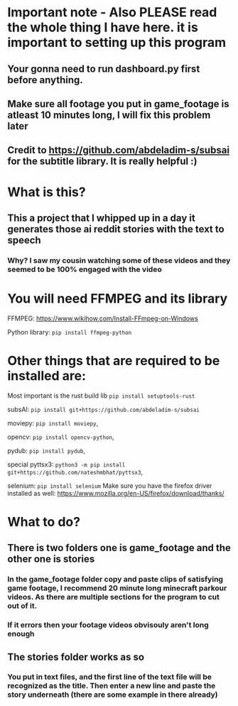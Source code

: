# Important note - Also PLEASE read the whole thing I have here. it is important to setting up this program
## Your gonna need to run dashboard.py first before anything.
## Make sure all footage you put in game_footage is atleast 10 minutes long, I will fix this problem later
## Credit to https://github.com/abdeladim-s/subsai for the subtitle library. It is really helpful :)


# What is this?

## This a project that I whipped up in a day it generates those ai reddit stories with the text to speech
### Why? I saw my cousin watching some of these videos and they seemed to be 100% engaged with the video


# You will need FFMPEG and its library
FFMPEG: https://www.wikihow.com/Install-FFmpeg-on-Windows


Python library:
```pip install ffmpeg-python```

# Other things that are required to be installed are:

Most important is the rust build lib ```pip install setuptools-rust```

subsAI: ```pip install git+https://github.com/abdeladim-s/subsai```

moviepy: ```pip install moviepy```,

opencv: ```pip install opencv-python```,

pydub: ```pip install pydub```,

special pyttsx3: ```python3 -m pip install git+https://github.com/nateshmbhat/pyttsx3```,

selenium: ```pip install selenium``` Make sure you have the firefox driver installed as well: https://www.mozilla.org/en-US/firefox/download/thanks/



# What to do?

## There is two folders one is game_footage and the other one is stories

### In the game_footage folder copy and paste clips of satisfying game footage, I recommend 20 minute long minecraft parkour videos. As there are multiple sections for the program to cut out of it.

### If it errors then your footage videos obvisouly aren't long enough

## The stories folder works as so

### You put in text files, and the first line of the text file will be recognized as the title. Then enter a new line and paste the story underneath (there are some example in there already)

